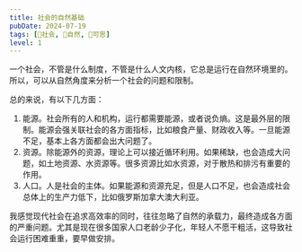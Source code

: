 ```yaml
---
title: 社会的自然基础
pubDate: 2024-07-19
tags: [👫社会, 🌳自然, 🤔可思]
level: 1
---
```


一个社会，不管是什么制度，不管是什么人文内核，它总是运行在自然环境里的。所以，可以从自然角度来分析一个社会的问题和限制。

总的来说，有以下几方面：

1. 能源。社会所有的人和机构，运行都需要能源，或者说负熵。这是最外层的限制。能源会强关联社会的各方面指标，比如粮食产量、财政收入等。一旦能源不足，基本上各方面都会出大问题了。
2. 资源。除能源外的资源，理论上可以接近循环利用。如果稀缺，也会造成大问题，如土地资源、水资源等。很多资源比如水资源，对于散热和排污有重要的作用。
3. 人口。人是社会的主体。如果能源和资源充足，但是人口不足，也会造成社会总体上的生产力低下，比如俄罗斯加拿大澳大利亚。

我感觉现代社会在追求高效率的同时，往往忽略了自然的承载力，最终造成各方面的严重问题。尤其是现在很多国家人口老龄少子化，年轻人不愿干粗活，这导致社会运行困难重重，要早做安排。
